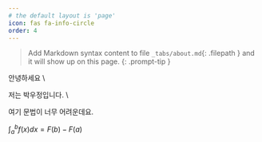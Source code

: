 ```yaml
---
# the default layout is 'page'
icon: fas fa-info-circle
order: 4
---
```


> Add Markdown syntax content to file `_tabs/about.md`{: .filepath } and it will show up on this page.
{: .prompt-tip }

안녕하세요 \\

저는 박우정입니다. \\

여기 문법이 너무 어려운데요.

$\int_a^b f(x) dx = F(b)-F(a)$

